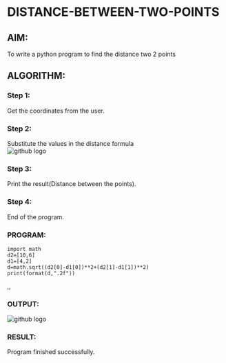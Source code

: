 # DISTANCE-BETWEEN-TWO-POINTS

## AIM:
To write a python program to find the distance two 2 points
## ALGORITHM:
### Step 1:
Get the coordinates from the user.

### Step 2: 
Substitute the values in the distance formula  
![github logo](formula.JPG)

### Step 3: 
Print the result(Distance between the points).

### Step 4: 
End of the program.

### PROGRAM:
~~~
import math
d2=[10,6]
d1=[4,2]
d=math.sqrt((d2[0]-d1[0])**2+(d2[1]-d1[1])**2)
print(format(d,".2f"))
~~~
,,  
### OUTPUT:
![github logo](distbw.png)

### RESULT:
Program finished successfully.

